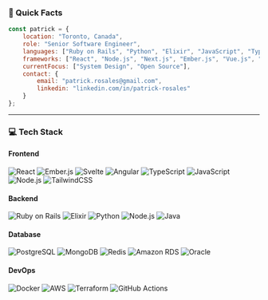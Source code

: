 ### 🎯 Quick Facts

```javascript
const patrick = {
    location: "Toronto, Canada",
    role: "Senior Software Engineer",
    languages: ["Ruby on Rails", "Python", "Elixir", "JavaScript", "TypeScript"],
    frameworks: ["React", "Node.js", "Next.js", "Ember.js", "Vue.js", "Svelte"],
    currentFocus: ["System Design", "Open Source"],
    contact: {
        email: "patrick.rosales@gmail.com",
        linkedin: "linkedin.com/in/patrick-rosales"
    }
};
```

---

### 💻 Tech Stack

#### Frontend

![React](https://img.shields.io/badge/React-20232A?style=for-the-badge&logo=react&logoColor=61DAFB)
![Ember.js](https://img.shields.io/badge/Ember.js-DD0031?style=for-the-badge&logo=emberdotjs&logoColor=white)
![Svelte](https://img.shields.io/badge/Svelte-FF3E00?style=for-the-badge&logo=svelte&logoColor=white)
![Angular](https://img.shields.io/badge/Angular-DD0031?style=for-the-badge&logo=angular&logoColor=white)
![TypeScript](https://img.shields.io/badge/TypeScript-007ACC?style=for-the-badge&logo=typescript&logoColor=white)
![JavaScript](https://img.shields.io/badge/JavaScript-F7DF1E?style=for-the-badge&logo=javascript&logoColor=black)
![Node.js](https://img.shields.io/badge/Node.js-43853D?style=for-the-badge&logo=node.js&logoColor=white)
![TailwindCSS](https://img.shields.io/badge/Tailwind_CSS-38B2AC?style=for-the-badge&logo=tailwind-css&logoColor=white)

#### Backend

![Ruby on Rails](https://img.shields.io/badge/Ruby_on_Rails-CC0000?style=for-the-badge&logo=ruby-on-rails&logoColor=white)
![Elixir](https://img.shields.io/badge/Elixir-4B275F?style=for-the-badge&logo=elixir&logoColor=white)
![Python](https://img.shields.io/badge/Python-3776AB?style=for-the-badge&logo=python&logoColor=white)
![Node.js](https://img.shields.io/badge/Node.js-339933?style=for-the-badge&logo=nodedotjs&logoColor=white)
![Java](https://img.shields.io/badge/Java-ED8B00?style=for-the-badge&logo=openjdk&logoColor=white)

#### Database

![PostgreSQL](https://img.shields.io/badge/PostgreSQL-316192?style=for-the-badge&logo=postgresql&logoColor=white)
![MongoDB](https://img.shields.io/badge/MongoDB-4EA94B?style=for-the-badge&logo=mongodb&logoColor=white)
![Redis](https://img.shields.io/badge/Redis-DC382D?style=for-the-badge&logo=redis&logoColor=white)
![Amazon RDS](https://img.shields.io/badge/Amazon_RDS-527FFF?style=for-the-badge&logo=amazon-rds&logoColor=white)
![Oracle](https://img.shields.io/badge/Oracle-F80000?style=for-the-badge&logo=oracle&logoColor=white)

#### DevOps

![Docker](https://img.shields.io/badge/Docker-2496ED?style=for-the-badge&logo=docker&logoColor=white)
![AWS](https://img.shields.io/badge/AWS-232F3E?style=for-the-badge&logo=amazon-aws&logoColor=white)
![Terraform](https://img.shields.io/badge/Terraform-7B42BC?style=for-the-badge&logo=terraform&logoColor=white)
![GitHub Actions](https://img.shields.io/badge/GitHub_Actions-2088FF?style=for-the-badge&logo=github-actions&logoColor=white)
